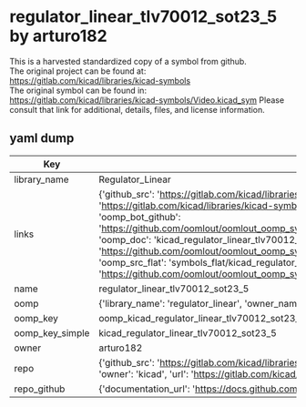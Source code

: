 # regulator_linear_tlv70012_sot23_5 by arturo182  
This is a harvested standardized copy of a symbol from github.  
The original project can be found at:  
https://gitlab.com/kicad/libraries/kicad-symbols  
The original symbol can be found in:
https://gitlab.com/kicad/libraries/kicad-symbols/Video.kicad_sym
Please consult that link for additional, details, files, and license information.  
## yaml dump  
| Key | Value |  
| --- | --- |  
| library_name | Regulator_Linear |  
| links | {'github_src': 'https://gitlab.com/kicad/libraries/kicad-symbols/Video.kicad_sym', 'github_src_repo': 'https://gitlab.com/kicad/libraries/kicad-symbols', 'oomp_bot': 'kicad_regulator_linear_tlv70012_sot23_5/working', 'oomp_bot_github': 'https://github.com/oomlout/oomlout_oomp_symbol_bot/tree/main/kicad_regulator_linear_tlv70012_sot23_5/working', 'oomp_doc': 'kicad_regulator_linear_tlv70012_sot23_5/working', 'oomp_doc_github': 'https://github.com/oomlout/oomlout_oomp_symbol_doc/tree/main/kicad_regulator_linear_tlv70012_sot23_5/working', 'oomp_src_flat': 'symbols_flat/kicad_regulator_linear_tlv70012_sot23_5/working', 'oomp_src_flat_github': 'https://github.com/oomlout/oomlout_oomp_symbol_src/tree/main/kicad_regulator_linear_tlv70012_sot23_5/working'} |  
| name | regulator_linear_tlv70012_sot23_5 |  
| oomp | {'library_name': 'regulator_linear', 'owner_name': 'kicad', 'symbol_name': 'regulator_linear_tlv70012_sot23_5'} |  
| oomp_key | oomp_kicad_regulator_linear_tlv70012_sot23_5 |  
| oomp_key_simple | kicad_regulator_linear_tlv70012_sot23_5 |  
| owner | arturo182 |  
| repo | {'github_src': 'https://gitlab.com/kicad/libraries/kicad-symbols/Video.kicad_sym', 'name': 'libraries/kicad-symbols', 'owner': 'kicad', 'url': 'https://gitlab.com/kicad/libraries/kicad-symbols'} |  
| repo_github | {'documentation_url': 'https://docs.github.com/rest/repos/repos#get-a-repository', 'message': 'Not Found'} |  

